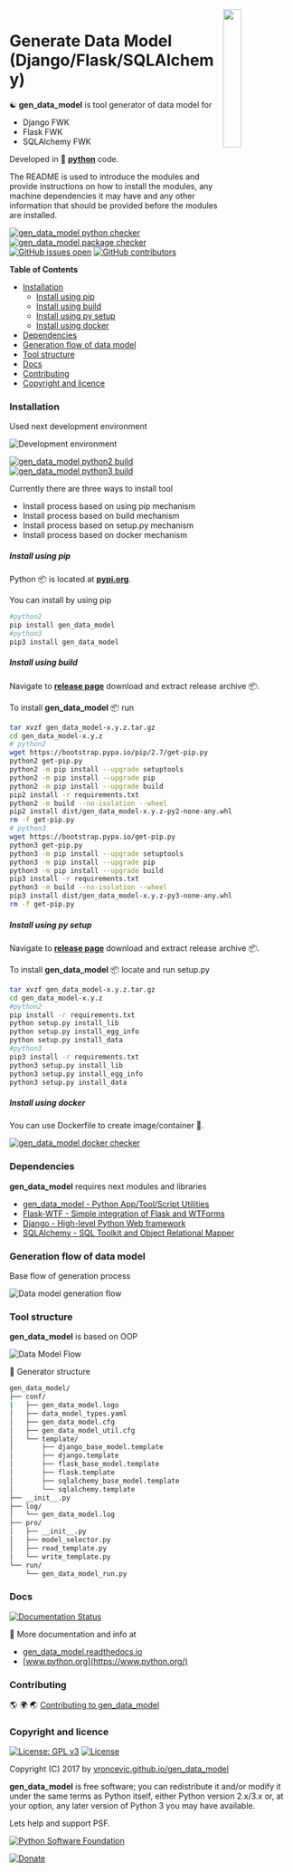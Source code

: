 <img align="right" src="https://raw.githubusercontent.com/vroncevic/gen_data_model/dev/docs/gen_data_model_logo.png" width="25%">

# Generate Data Model (Django/Flask/SQLAlchemy)

☯️ **gen_data_model** is tool generator of data model for

* Django FWK
* Flask FWK
* SQLAlchemy FWK

Developed in 🐍 **[python](https://www.python.org/)** code.

The README is used to introduce the modules and provide instructions on
how to install the modules, any machine dependencies it may have and any
other information that should be provided before the modules are installed.

[![gen_data_model python checker](https://img.shields.io/github/workflow/status/vroncevic/gen_data_model/gen_data_model_python_checker?style=flat&label=gen_data_model%20python%20checker)](https://github.com/vroncevic/gen_data_model/actions/workflows/gen_data_model_python_checker.yml) [![gen_data_model package checker](https://img.shields.io/github/workflow/status/vroncevic/gen_data_model/gen_data_model_package_checker?style=flat&label=gen_data_model%20package%20checker)](https://github.com/vroncevic/gen_data_model/actions/workflows/gen_data_model_package_checker.yml) [![GitHub issues open](https://img.shields.io/github/issues/vroncevic/gen_data_model.svg)](https://github.com/vroncevic/gen_data_model/issues) [![GitHub contributors](https://img.shields.io/github/contributors/vroncevic/gen_data_model.svg)](https://github.com/vroncevic/gen_data_model/graphs/contributors)

<!-- START doctoc generated TOC please keep comment here to allow auto update -->
<!-- DON'T EDIT THIS SECTION, INSTEAD RE-RUN doctoc TO UPDATE -->
**Table of Contents**

- [Installation](#installation)
    - [Install using pip](#install-using-pip)
    - [Install using build](#install-using-build)
    - [Install using py setup](#install-using-py-setup)
    - [Install using docker](#install-using-docker)
- [Dependencies](#dependencies)
- [Generation flow of data model](#generation-flow-of-data-model)
- [Tool structure](#tool-structure)
- [Docs](#docs)
- [Contributing](#contributing)
- [Copyright and licence](#copyright-and-licence)

<!-- END doctoc generated TOC please keep comment here to allow auto update -->

### Installation

Used next development environment

![Development environment](https://raw.githubusercontent.com/vroncevic/gen_data_model/dev/docs/ubuntuxis.png)

[![gen_data_model python2 build](https://img.shields.io/github/workflow/status/vroncevic/gen_data_model/gen_data_model_python2_build?style=flat&label=gen_data_model%20python2%20build)](https://github.com/vroncevic/gen_data_model/actions/workflows/gen_data_model_python2_build.yml) [![gen_data_model python3 build](https://img.shields.io/github/workflow/status/vroncevic/gen_data_model/gen_data_model_python3_build?style=flat&label=gen_data_model%20python3%20build)](https://github.com/vroncevic/gen_data_model/actions/workflows/gen_data_model_python3_build.yml)

Currently there are three ways to install tool
* Install process based on using pip mechanism
* Install process based on build mechanism
* Install process based on setup.py mechanism
* Install process based on docker mechanism

##### Install using pip

Python 📦 is located at **[pypi.org](https://pypi.org/project/gen_data_model/)**.

You can install by using pip

```bash
#python2
pip install gen_data_model
#python3
pip3 install gen_data_model
```

##### Install using build

Navigate to **[release page](https://github.com/vroncevic/gen_data_model/releases)** download and extract release archive 📦.

To install **gen_data_model** 📦 run

```bash
tar xvzf gen_data_model-x.y.z.tar.gz
cd gen_data_model-x.y.z
# python2
wget https://bootstrap.pypa.io/pip/2.7/get-pip.py
python2 get-pip.py
python2 -m pip install --upgrade setuptools
python2 -m pip install --upgrade pip
python2 -m pip install --upgrade build
pip2 install -r requirements.txt
python2 -m build --no-isolation --wheel
pip2 install dist/gen_data_model-x.y.z-py2-none-any.whl
rm -f get-pip.py
# python3
wget https://bootstrap.pypa.io/get-pip.py
python3 get-pip.py 
python3 -m pip install --upgrade setuptools
python3 -m pip install --upgrade pip
python3 -m pip install --upgrade build
pip3 install -r requirements.txt
python3 -m build --no-isolation --wheel
pip3 install dist/gen_data_model-x.y.z-py3-none-any.whl
rm -f get-pip.py
```

##### Install using py setup

Navigate to **[release page](https://github.com/vroncevic/gen_data_model/releases)** download and extract release archive 📦.

To install **gen_data_model** 📦 locate and run setup.py

```bash
tar xvzf gen_data_model-x.y.z.tar.gz
cd gen_data_model-x.y.z
#python2
pip install -r requirements.txt
python setup.py install_lib
python setup.py install_egg_info
python setup.py install_data
#python3
pip3 install -r requirements.txt
python3 setup.py install_lib
python3 setup.py install_egg_info
python3 setup.py install_data
```

##### Install using docker

You can use Dockerfile to create image/container 🚢.

[![gen_data_model docker checker](https://img.shields.io/github/workflow/status/vroncevic/gen_data_model/gen_data_model_docker_checker?style=flat&label=gen_data_model%20docker%20checker)](https://github.com/vroncevic/gen_data_model/actions/workflows/gen_data_model_docker_checker.yml)

### Dependencies

**gen_data_model** requires next modules and libraries

* [gen_data_model - Python App/Tool/Script Utilities](https://vroncevic.github.io/gen_data_model)
* [Flask-WTF - Simple integration of Flask and WTForms](https://pypi.org/project/Flask-WTF/)
* [Django - High-level Python Web framework](https://pypi.org/project/Django/)
* [SQLAlchemy -  SQL Toolkit and Object Relational Mapper](https://pypi.org/project/SQLAlchemy/)

### Generation flow of data model

Base flow of generation process

![Data model generation flow](https://raw.githubusercontent.com/vroncevic/gen_data_model/dev/docs/gen_data_model_flow.png)

### Tool structure

**gen_data_model** is based on OOP

![Data Model Flow](https://raw.githubusercontent.com/vroncevic/gen_data_model/dev/docs/gen_data_model.png)

🧰 Generator structure

```bash
gen_data_model/
├── conf/
|   ├── gen_data_model.logo
│   ├── data_model_types.yaml
│   ├── gen_data_model.cfg
│   ├── gen_data_model_util.cfg
│   └── template/
│       ├── django_base_model.template
│       ├── django.template
│       ├── flask_base_model.template
│       ├── flask.template
│       ├── sqlalchemy_base_model.template
│       └── sqlalchemy.template
├── __init__.py
├── log/
│   └── gen_data_model.log
├── pro/
│   ├── __init__.py
│   ├── model_selector.py
│   ├── read_template.py
│   └── write_template.py
└── run/
    └── gen_data_model_run.py
```

### Docs

[![Documentation Status](https://readthedocs.org/projects/gen_data_model/badge/?version=latest)](https://gen_data_model.readthedocs.io/projects/gen_data_model/en/latest/?badge=latest)

📗 More documentation and info at

* [gen_data_model.readthedocs.io](https://gen_data_model.readthedocs.io/en/latest/)
* [www.python.org](https://www.python.org/)

### Contributing

🌎 🌍 🌏 [Contributing to gen_data_model](CONTRIBUTING.md)

### Copyright and licence

[![License: GPL v3](https://img.shields.io/badge/License-GPLv3-blue.svg)](https://www.gnu.org/licenses/gpl-3.0) [![License](https://img.shields.io/badge/License-Apache%202.0-blue.svg)](https://opensource.org/licenses/Apache-2.0)

Copyright (C) 2017 by [vroncevic.github.io/gen_data_model](https://vroncevic.github.io/gen_data_model/)

**gen_data_model** is free software; you can redistribute it and/or modify
it under the same terms as Python itself, either Python version 2.x/3.x or,
at your option, any later version of Python 3 you may have available.

Lets help and support PSF.

[![Python Software Foundation](https://raw.githubusercontent.com/vroncevic/gen_data_model/dev/docs/psf-logo-alpha.png)](https://www.python.org/psf/)

[![Donate](https://www.paypalobjects.com/en_US/i/btn/btn_donateCC_LG.gif)](https://psfmember.org/index.php?q=civicrm/contribute/transact&reset=1&id=2)
